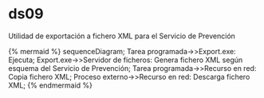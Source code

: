 # ds09

Utilidad de exportación a fichero XML para el Servicio de Prevención

{% mermaid %}
sequenceDiagram;
Tarea programada->>Export.exe: Ejecuta;
Export.exe->>Servidor de ficheros: Genera fichero XML según esquema del Servicio de Prevención;
Tarea programada->>Recurso en red: Copia fichero XML;
Proceso externo->>Recurso en red: Descarga fichero XML;
{% endmermaid %}